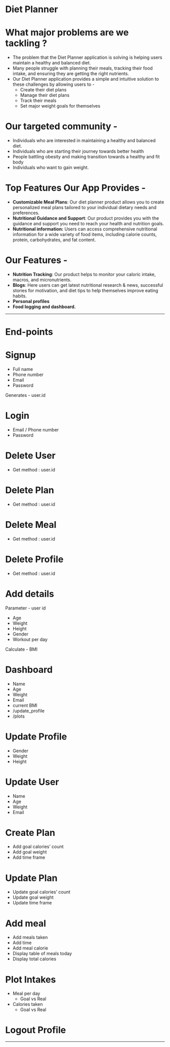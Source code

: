 # Diet Planner

# What major problems are we tackling ?

- The problem that the Diet Planner application is solving is helping users maintain a healthy and balanced diet.
- Many people struggle with planning their meals, tracking their food intake, and ensuring they are getting the right nutrients.
- Our Diet Planner application provides a simple and intuitive solution to these challenges by allowing users to  -
    - Create their diet plans
    - Manage their diet plans
    - Track their meals
    - Set major weight goals for themselves

# Our targeted community -

- Individuals who are interested in maintaining a healthy and balanced diet.
- Individuals who are starting their journey towards better health
- People battling obesity and making transition towards a healthy and fit body
- Individuals who want to gain weight.

# Top Features Our App Provides -

- **Customizable Meal Plans**: Our diet planner product allows you to create personalized meal plans tailored to your individual dietary needs and preferences.
- **Nutritional Guidance and Support**: Our product provides you with the guidance and support you need to reach your health and nutrition goals.
- **Nutritional information:** Users can access comprehensive nutritional information for a wide variety of food items, including calorie counts, protein, carbohydrates, and fat content.

# Our Features -

- **Nutrition Tracking**: Our product helps to monitor your caloric intake, macros, and micronutrients.
- **Blogs**: Here users can get latest nutritional research & news, successful stories for motivation, and diet tips to help themselves improve eating habits.
- **Personal profiles**
- **Food logging and dashboard.**

---------------------------------------------------------------------------------------------------------------


# End-points

# Signup

- Full name
- Phone number
- Email
- Password

Generates - user.id

# Login

- Email / Phone number
- Password

# Delete User

- Get method : user.id

# Delete Plan

- Get method : user.id

# Delete Meal

- Get method : user.id

# Delete Profile

- Get method : user.id

# Add details

 Parameter - user id

- Age
- Weight
- Height
- Gender
- Workout per day

Calculate - BMI

# Dashboard

- Name
- Age
- Weight
- Email
- current BMI
- /update_profile
- /plots

# Update Profile

- Gender
- Weight
- Height

# Update User

- Name
- Age
- Weight
- Email

# Create Plan

- Add goal calories’ count
- Add goal weight
- Add time frame

# Update Plan

- Update goal calories’ count
- Update goal weight
- Update time frame

# Add meal

- Add meals taken
- Add time
- Add meal calorie
- Display table of meals today
- Display total calories

# Plot Intakes

- Meal per day
    - Goal vs Real
- Calories taken
    - Goal vs Real

# Logout Profile

-------------------------------------------------------------------------------------------------------------
